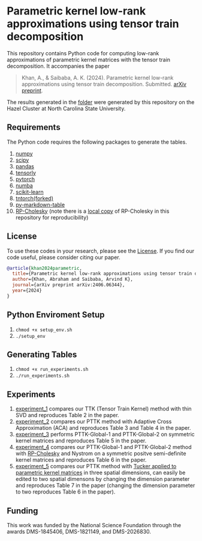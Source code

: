 # Parametric kernel low-rank approximations using tensor train decomposition
This repository contains Python code for computing low-rank approximations of parametric kernel matrices with the tensor train decomposition. It accompanies the paper
> Khan, A., & Saibaba, A. K. (2024). Parametric kernel low-rank approximations using tensor train decomposition. Submitted. [arXiv preprint](https://arxiv.org/abs/2406.06344).

The results generated in the [folder](https://github.com/awkhan3/ParametricTensorTrainKernel/tree/main/experiments_out) were generated by this repository on the Hazel Cluster at North Carolina State University.

## Requirements
The Python code requires the following packages to generate the tables.
1. [numpy](https://github.com/numpy/numpy)
2. [scipy](https://github.com/scipy/scipy)
3. [pandas](https://github.com/pandas-dev/pandas)
4. [tensorly](https://github.com/tensorly/tensorly)
5. [pytorch](https://github.com/pytorch/pytorch)
6. [numba](https://github.com/numba/numba)
7. [scikit-learn](https://github.com/scikit-learn/scikit-learn)
8. [tntorch(forked)](https://github.com/awkhan3/tntorch)
9. [py-markdown-table](https://pypi.org/project/py-markdown-table/)
10. [RP-Cholesky](https://github.com/eepperly/Randomly-Pivoted-Cholesky) (note there is a [local copy](https://github.com/awkhan3/ParametricTensorTrainKernel/tree/main/rpchol) of RP-Cholesky in this repository for reproducibility)

## License
To use these codes in your research, please see the [License](LICENSE). If you find our code useful, please consider citing our paper.
```bibtex
@article{khan2024parametric,
  title={Parametric kernel low-rank approximations using tensor train decomposition},
  author={Khan, Abraham and Saibaba, Arvind K},
  journal={arXiv preprint arXiv:2406.06344},
  year={2024}
}
```
## Python Enviroment Setup
1. `chmod +x setup_env.sh`
2. `./setup_env`

## Generating Tables
1. `chmod +x run_experiments.sh`
2. `./run_experiments.sh`

## Experiments
1. [experiment_1](https://github.com/awkhan3/ParametricTensorTrainKernel/blob/main/experiments/experiment_1.py) compares our TTK (Tensor Train Kernel) method with thin SVD and reproduces Table 2 in the paper. 
2. [experiment_2](https://github.com/awkhan3/ParametricTensorTrainKernel/blob/main/experiments/experiment_2.py) compares our PTTK method with Adaptive Cross Approximation (ACA) and reproduces Table 3 and Table 4 in the paper.
3. [experiment_3](https://github.com/awkhan3/ParametricTensorTrainKernel/blob/main/experiments/experiment_3.py) performs PTTK-Global-1 and PTTK-Global-2 on symmetric kernel matrices and reproduces Table 5 in the paper.
4. [experiment_4](https://github.com/awkhan3/ParametricTensorTrainKernel/blob/main/experiments/experiment_4.py) compares our PTTK-Global-1 and PTTK-Global-2 method with [RP-Cholesky](https://github.com/eepperly/Randomly-Pivoted-Cholesky) and Nystrom on a symmetric positve semi-definite kernel matrices and reproduces Table 6 in the paper.
5. [experiment_5](https://github.com/awkhan3/ParametricTensorTrainKernel/blob/main/experiments/experiment_5.py) compares our PTTK method with [Tucker applied to parametric kernel matrices](https://link.springer.com/article/10.1007/s10444-022-09979-7) in three spatial dimensions, can easily be edited to two spatial dimensons by changing the dimension parameter and reproduces Table 7 in the paper (changing the dimension parameter to two reproduces Table 6 in the paper).

## Funding
This work was funded by the National Science Foundation through the awards DMS-1845406, DMS-1821149, and 
DMS-2026830.


 
